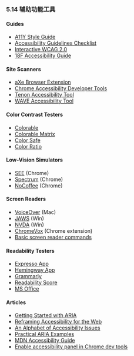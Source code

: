 ### 5.14 辅助功能工具

#### Guides

*   [A11Y Style Guide](http://a11y-style-guide.com/style-guide/)
*   [Accessibility Guidelines Checklist](http://accessibility.voxmedia.com)
*   [Interactive WCAG 2.0](http://code.viget.com/interactive-wcag/)
*   [18F Accessibility Guide](https://pages.18f.gov/accessibility/checklist/)

#### Site Scanners

*   [aXe Browser Extension](http://www.deque.com/products/axe/)
*   [Chrome Accessibility Developer Tools](https://chrome.google.com/webstore/detail/accessibility-developer-t/fpkknkljclfencbdbgkenhalefipecmb)
*   [Tenon Accessibility Tool](https://tenon.io)
*   [WAVE Accessibility Tool](http://wave.webaim.org)

#### Color Contrast Testers

*   [Colorable](http://jxnblk.com/colorable/demos/text/)
*   [Colorable Matrix](http://jxnblk.com/colorable/demos/matrix/)
*   [Color Safe](http://colorsafe.co)
*   [Color Ratio](http://leaverou.github.io/contrast-ratio/)

#### Low-Vision Simulators

*   [SEE](https://chrome.google.com/webstore/detail/see/dkihcccbkkakkbpikjmpnbamkgbjfdcn) (Chrome)
*   [Spectrum](https://chrome.google.com/webstore/detail/spectrum/ofclemegkcmilinpcimpjkfhjfgmhieb) (Chrome)
*   [NoCoffee](https://chrome.google.com/webstore/detail/nocoffee/jjeeggmbnhckmgdhmgdckeigabjfbddl) (Chrome)

#### Screen Readers

*   [VoiceOver](http://www.apple.com/accessibility/) (Mac)
*   [JAWS](http://www.freedomscientific.com/Products/Blindness/JAWS) (Win)
*   [NVDA](https://www.nvaccess.org) (Win)
*   [ChromeVox](http://www.chromevox.com) (Chrome extension)
*   [Basic screen reader commands](https://www.paciellogroup.com/blog/2015/01/basic-screen-reader-commands-for-accessibility-testing/)

#### Readability Testers

*   [Expresso App](http://www.expresso-app.org)
*   [Hemingway App](http://www.hemingwayapp.com)
*   [Grammarly](https://www.grammarly.com)
*   [Readability Score](https://readability-score.com/text/)
*   [MS Office](https://support.office.com/en-us/article/Test-your-document-s-readability-0adc0e9a-b3fb-4bde-85f4-c9e88926c6aa)

#### Articles

*   [Getting Started with ARIA](http://a11yproject.com/posts/getting-started-aria/)
*   [Reframing Accessibility for the Web](http://alistapart.com/article/reframing-accessibility-for-the-web)
*   [An Alphabet of Accessibility Issues](https://the-pastry-box-project.net/anne-gibson/2014-July-31)
*   [Practical ARIA Examples](http://heydonworks.com/practical_aria_examples/)
*   [MDN Accessibility Guide](https://developer.mozilla.org/en-US/docs/Learn/Accessibility)
*   [Enable accessibility panel in Chrome dev tools](https://umaar.com/dev-tips/101-accessibility-inspection/)